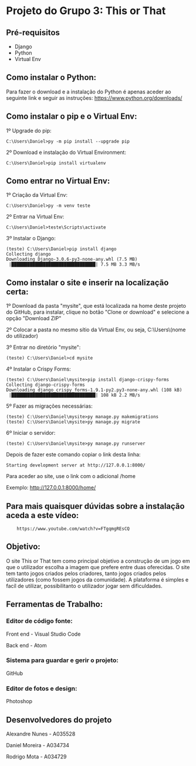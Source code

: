 # Projeto do Grupo 3: This or That

## Pré-requisitos
- Django
- Python
- Virtual Env

## Como instalar o Python:
Para fazer o download e a instalação do Python é apenas aceder ao seguinte link e seguir as instruções:
https://www.python.org/downloads/

## Como instalar o pip e o Virtual Env:

1º Upgrade do pip:

    C:\Users\Daniel>py -m pip install --upgrade pip
  
2º Download e instalação do Virtual Environment:

    C:\Users\Daniel>pip install virtualenv
  
## Como entrar no Virtual Env:

1º Criação da Virtual Env: 
  
    C:\Users\Daniel>py -m venv teste
  
2º Entrar na Virtual Env:
    
    C:\Users\Daniel>teste\Scripts\activate

3º Instalar o Django:

    (teste) C:\Users\Daniel>pip install django
    Collecting django
    Downloading Django-3.0.6-py3-none-any.whl (7.5 MB)
     |████████████████████████████████| 7.5 MB 3.3 MB/s

## Como instalar o site e inserir na localização certa:

1º Download da pasta "mysite", que está localizada na home deste projeto do GitHub, para instalar, clique no botão "Clone or download" e selecione a opção "Download ZIP"

2º Colocar a pasta no mesmo sítio da Virtual Env, ou seja, C:\Users\\(nome do utilizador)

3º Entrar no diretório "mysite":
    
    (teste) C:\Users\Daniel>cd mysite

4º Instalar o Crispy Forms:

    (teste) C:\Users\Daniel\mysite>pip install django-crispy-forms
    Collecting django-crispy-forms
    Downloading django_crispy_forms-1.9.1-py2.py3-none-any.whl (108 kB)
     |████████████████████████████████| 108 kB 2.2 MB/s

5º Fazer as migrações necessárias:

    (teste) C:\Users\Daniel\mysite>py manage.py makemigrations
    (teste) C:\Users\Daniel\mysite>py manage.py migrate

6º Iniciar o servidor:
  
    (teste) C:\Users\Daniel\mysite>py manage.py runserver
    
 Depois de fazer este comando copiar o link desta linha:
   
    Starting development server at http://127.0.0.1:8000/

Para aceder ao site, use o link com o adicional /home

Exemplo: http://127.0.0.1:8000/home/

## Para mais quaisquer dúvidas sobre a instalação aceda a este vídeo:
        https://www.youtube.com/watch?v=FTgqmgREsCQ

## Objetivo:
O site This or That tem como principal objetivo a construção de um jogo em que o utilizador escolha a imagem que prefere entre duas oferecidas. O site tem tanto jogos criados pelos criadores, tanto jogos criados pelos utilizadores (como fossem jogos da comunidade). A plataforma é simples e facíl de utilizar, possibilitanto o utilizador jogar sem dificuldades.

## Ferramentas de Trabalho:
### Editor de código fonte:
Front end - Visual Studio Code

Back end - Atom
### Sistema para guardar e gerir o projeto:
GitHub

### Editor de fotos e design:
Photoshop

## Desenvolvedores do projeto

Alexandre Nunes - A035528

Daniel Moreira - A034734

Rodrigo Mota - A034729

